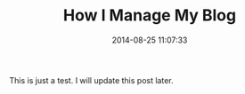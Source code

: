 ﻿---
title: "How I Manage My Blog"
layout: Post
date: 2014-08-25 11:07:33
category: jekyll
tags: "jekyll, update, how-to, git, powershell"
---
 
 This is just a test. I will update this post later.